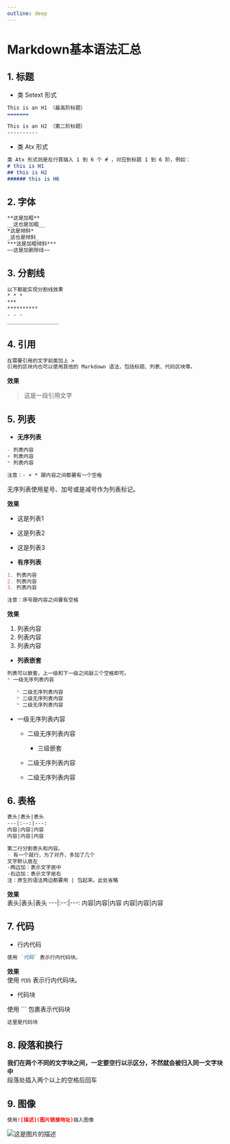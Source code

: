 ```yaml
---
outline: deep
---
```


# Markdown基本语法汇总

## 1. 标题

- 类 Setext 形式

```md
This is an H1 （最高阶标题）
=======

This is an H2 （第二阶标题）
----------
```

- 类 Atx 形式

```md
类 Atx 形式则是在行首插入 1 到 6 个 # ，对应到标题 1 到 6 阶，例如：
# this is H1
## this is H2
###### this is H6
```

## 2. 字体

```md
**这是加粗**
__这也是加粗__
*这是倾斜*
_这也是倾斜_
***这是加粗倾斜***
~~这是加删除线~~
```

## 3. 分割线

```md
以下都能实现分割线效果
* * *
***
**********
- - -
_________________
```

## 4. 引用

```md
在需要引用的文字前面加上 >
引用的区块内也可以使用其他的 Markdown 语法，包括标题、列表、代码区块等。
```

**效果**  
> 这是一段引用文字

## 5. 列表

- **无序列表**

```md
- 列表内容
+ 列表内容
* 列表内容

注意：- + * 跟内容之间都要有一个空格
```

无序列表使用星号、加号或是减号作为列表标记。

**效果**  

- 这是列表1

- 这是列表2

- 这是列表3

- **有序列表**

```md
1. 列表内容
2. 列表内容
3. 列表内容

注意：序号跟内容之间要有空格
```

**效果**  

1. 列表内容
2. 列表内容
3. 列表内容

- **列表嵌套**

```md
列表可以嵌套，上一级和下一级之间敲三个空格即可。
* 一级无序列表内容

   * 二级无序列表内容
   * 二级无序列表内容
   * 二级无序列表内容
```

* 一级无序列表内容

  - 二级无序列表内容

    - 三级嵌套
  - 二级无序列表内容
  - 二级无序列表内容

## 6. 表格

```md
表头|表头|表头
---|:--:|---:
内容|内容|内容
内容|内容|内容

第二行分割表头和内容。
- 有一个就行，为了对齐，多加了几个
文字默认居左
-两边加：表示文字居中
-右边加：表示文字居右
注：原生的语法两边都要用 | 包起来。此处省略
```

**效果**  
表头|表头|表头
---|:--:|---:
内容|内容|内容
内容|内容|内容

## 7. 代码

- 行内代码

```md
使用 `代码` 表示行内代码块。
```

**效果**  
使用 `代码` 表示行内代码块。

- 代码块

使用 ``` 包裹表示代码块

```js
这里是代码块
```

## 8. 段落和换行

**我们在两个不同的文字块之间，一定要空行以示区分，不然就会被归入同一文字块中**  
段落处插入两个以上的空格后回车

## 9. 图像

```md
使用![描述](图片链接地址)插入图像
```

![这是图片的描述](https://cn.vitejs.dev/logo-with-shadow.png)

<test/>

<script setup>
import test from './test.vue'
</script>